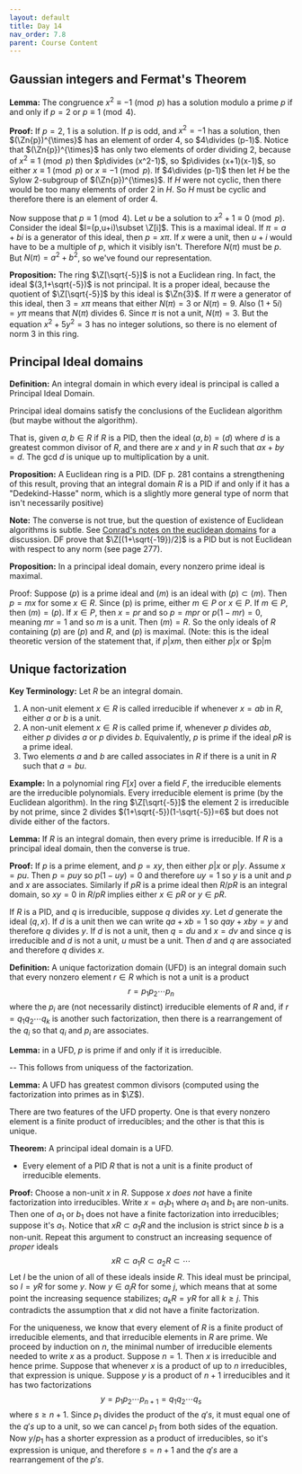 ```yaml
---
layout: default
title: Day 14
nav_order: 7.8
parent: Course Content
---
```


## Gaussian integers and Fermat's Theorem

**Lemma:** The congruence $x^2\equiv -1\pmod{p}$ has a solution modulo a prime $p$ if and only if $p=2$ or $p\equiv 1\pmod{4}$. 

**Proof:** If $p=2$, $1$ is a solution.  If $p$ is odd, and $x^2=-1$ has a solution, then $(\Zn{p})^{\times}$ has an element of order $4$, so $4\divides (p-1)$. 
Notice that $(\Zn{p})^{\times}$ has only two elements of order dividing $2$, because of $x^2\equiv 1\pmod{p}$ then $p\divides (x^2-1)$, so $p\divides (x+1)(x-1)$, so either $x\equiv 1\pmod{p}$
or $x\equiv -1\pmod{p}$.  If $4\divides (p-1)$ then let $H$ be the Sylow $2$-subgroup of $(\Zn{p})^{\times}$.  If $H$ were not cyclic, then there would be too many elements of order $2$ in $H$.
So $H$ must be cyclic and therefore there is an element of order $4$.

Now suppose that $p\equiv 1\pmod{4}$.  Let $u$ be a solution to $x^2+1\equiv 0\pmod{p}$.  Consider the ideal $I=(p,u+i)\subset \Z[i]$. This is a maximal ideal.
If $\pi=a+bi$ is a generator of this ideal, then $p=x\pi$.  If $x$ were a unit, then $u+i$ would have to be a multiple of $p$, which it visibly isn't.  Therefore $N(\pi)$ must be $p$.  
But $N(\pi)=a^2+b^2$, so we've found our representation. 

**Proposition:** The ring $\Z[\sqrt{-5}]$ is not a Euclidean ring.  In fact, the ideal $(3,1+\sqrt{-5})$ is not principal. It is a proper ideal, because the quotient of $\Z[\sqrt{-5}]$ by this ideal
is $\Zn{3}$.  If $\pi$ were a generator of this ideal,
then $3=x\pi$ means that either $N(\pi)=3$ or $N(\pi)=9$.  Also $(1+5i)=y\pi$ means that $N(\pi)$ divides $6$.  Since $\pi$ is not a unit, 
$N(\pi)=3$.  But the equation $x^2+5y^2=3$ has no integer solutions, so there is no element of norm 3 in this ring.  



## Principal Ideal domains

**Definition:** An integral domain in which every ideal is principal is called a Principal Ideal Domain.

Principal ideal domains satisfy the conclusions of the Euclidean algorithm (but maybe without the algorithm).

That is, given $a,b\in R$ if $R$ is a PID, then the ideal $(a,b)=(d)$ where $d$ is a greatest common
divisor of $R$, and there are $x$ and $y$ in $R$ such that $ax+by=d$.  The gcd $d$ is unique up to multiplication by a unit.

**Proposition:** A Euclidean ring is a PID. (DF p. 281 contains a strengthening of this result, proving
that an integral domain $R$ is a PID if and only if it has a "Dedekind-Hasse" norm, which is a slightly
more general type of norm that isn't necessarily positive)

**Note:** The converse is not true, but the question of existence of Euclidean algorithms is subtle.  See
[Conrad's notes on the euclidean domains](https://kconrad.math.uconn.edu/blurbs/ringtheory/euclideanrk.pdf) for a discussion.  DF prove that $\Z[(1+\sqrt{-19})/2]$ is a PID but is not Euclidean with respect to any norm (see page 277).

**Proposition:** In a principal ideal domain, every nonzero prime ideal is maximal.

Proof: Suppose $(p)$ is a prime ideal and $(m)$ is an ideal with $(p)\subset (m)$.  Then 
$p=mx$ for some $x\in R$.  Since (p) is prime, either $m\in P$ or $x\in P$.  If $m\in P$, then $(m)=(p)$.
If $x\in P$, then $x=pr$ and so $p=mpr$ or $p(1-mr)=0$, meaning $mr=1$ and so $m$ is a unit.
Then $(m)=R$.  So the only ideals of $R$ containing $(p)$ are $(p)$ and $R$, and $(p)$ is maximal.
(Note: this is the ideal theoretic version of the statement that, if $p|xm$, then either $p|x$ or $p|m




## Unique factorization

**Key Terminology:** Let $R$ be an integral domain. 

1. A non-unit element $x\in R$ is called irreducible if whenever $x=ab$ in $R$, either $a$ or $b$ is a unit.
2. A non-unit element $x\in R$ is called prime if, whenever $p$ divides $ab$, either $p$ divides $a$ or $p$ divides $b$. Equivalently,
$p$ is prime if the ideal $pR$ is a prime ideal.
3. Two elements $a$ and $b$ are called associates in $R$ if there is a unit in $R$ such that $a=bu$. 

**Example:** In a polynomial ring $F[x]$ over a field $F$, the irreducible elements are the irreducible polynomials.
Every irreducible element is prime (by the Euclidean algorithm).  In the ring $\Z[\sqrt{-5}]$ the element
$2$ is irreducible by not prime, since $2$ divides $(1+\sqrt{-5})(1-\sqrt{-5})=6$ but does not divide either
of the factors. 

**Lemma:** If $R$ is an integral domain, then every prime is irreducible.  If $R$ is a principal ideal domain, then the converse is true. 

**Proof:** If $p$ is a prime element, and $p=xy$, then either $p|x$ or $p|y$.  Assume $x=pu$. Then $p=puy$
so $p(1-uy)=0$ and therefore $uy=1$ so $y$ is a unit and $p$ and $x$ are associates. Similarly if $pR$ is a prime
ideal then $R/pR$ is an integral domain, so $xy=0$ in $R/pR$ implies either $x\in pR$ or $y\in pR$.

If $R$ is a PID, and $q$ is irreducible, suppose $q$ divides $xy$.  Let $d$ generate the ideal $(q,x)$. 
If $d$ is a unit then we can write $qa+xb=1$ so $qay+xby=y$ and therefore $q$ divides $y$.  If $d$ is not a unit,
then $q=du$ and $x=dv$ and since $q$ is irreducible and $d$ is not a unit, $u$ must be a unit.  Then
$d$ and $q$ are associated and therefore $q$ divides $x$.

**Definition:** A unique factorization domain (UFD) is an integral domain such that every nonzero element $r\in R$ which is not a unit is a product
$$
r=p_1p_2\cdots p_n
$$
where the $p_{i}$ are (not necessarily distinct) irreducible elements of $R$ and, if $r=q_1q_2\cdots q_k$ is another such factorization, then there is a rearrangement of the $q_{i}$ so that $q_{i}$ and $p_{i}$ are associates.

**Lemma:** in a UFD, $p$ is prime if and only if it is irreducible. 

-- This follows from uniquess of the factorization.

**Lemma:** A UFD has greatest common divisors (computed using the factorization into primes as in $\Z$).

There are two features of the UFD property.  One is that every nonzero element is a finite product of irreducibles;
and the other is that this is unique.  

**Theorem:** A principal ideal domain is a UFD.

- Every element of a PID $R$ that is not a unit is a finite product of irreducible elements. 

**Proof:** Choose a non-unit $x$ in $R$.  Suppose $x$ *does not* have a finite factorization into irreducibles.
Write $x=a_1b_1$ where $a_1$ and $b_1$ are non-units.  Then one of $a_1$ or $b_1$ does not have a finite factorization
into irreducibles; suppose it's $a_1$.  Notice that $xR\subset a_1R$ and the inclusion is strict since $b$ is a non-unit. Repeat this argument to construct an increasing sequence of *proper* ideals
$$
xR\subset a_1R\subset a_2R\subset\cdots
$$
Let $I$ be the union of all of these ideals inside $R$. This ideal must be principal, so $I=yR$ for some $y$.
Now $y\in a_{j}R$ for some $j$, which means that at some point the increasing sequence stabilizes;
$a_{k}R=yR$ for all $k\ge j$.  This contradicts the assumption that $x$ did not have a finite factorization.

For the uniqueness, we know that every element of $R$ is a finite product of irreducible elements, and that
irreducible elements in $R$ are prime.  We proceed by induction on $n$, the minimal number of irreducible
elements needed to write $x$ as a product.  Suppose $n=1$.  Then $x$ is irreducible and hence prime.
Suppose that whenever $x$ is a product of up to $n$ irreducibles, that expression is unique.  Suppose
$y$ is a product of $n+1$ irreducibles and it has two factorizations
$$
y=p_1 p_2\cdots p_{n+1}=q_{1} q_{2}\cdots q_{s}
$$
where $s\ge n+1$. Since $p_1$ divides the product of the $q's$, it must equal one of the $q's$ up to a unit,
so we can cancel $p_1$ from both sides of the equation.  Now $y/p_1$ has a shorter expression as a product
of irreducibles, so it's expression is unique, and therefore $s=n+1$ and the $q's$ are a rearrangement of the $p's$. 

